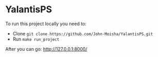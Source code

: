 # YalantisPS

To run this project locally you need to:
* Clone `git clone https://github.com/John-Moisha/YalantisPS.git`
* Run `make run_project`
 
After you can go: http://127.0.0.1:8000/

